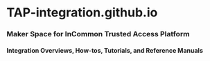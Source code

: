# TAP-integration.github.io

### Maker Space for InCommon Trusted Access Platform 
#### Integration Overviews, How-tos, Tutorials, and Reference Manuals
 

